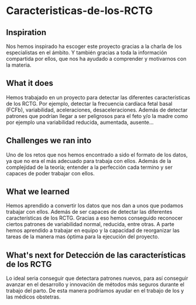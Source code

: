 # Caracteristicas-de-los-RCTG
## Inspiration
Nos hemos inspirado ha escoger este proyecto gracias a la charla de los especialistas en el ámbito. Y también gracias a toda la información compartida por ellos, que nos ha ayudado a comprender y motivarnos con la materia.

## What it does
Hemos trabajado en un proyecto para detectar las diferentes características de los RCTG. Por ejemplo, detectar la frecuencia cardíaca fetal basal (FCFb), variabilidad, aceleraciones, desaceleraciones.
Además de detectar patrones que podrían llegar a ser peligrosos para el feto y/o la madre como por ejemplo una variabilidad reducida, aumentada, ausente...

## Challenges we ran into
Uno de los retos que nos hemos encontrado a sido el formato de los datos, ya que no era el más adecuado para trabaja con ellos.
Además de la complejidad de la teoría; entender a la perfección cada termino y ser capaces de poder trabajar con ellos.

## What we learned
Hemos aprendido a convertir los datos que nos dan a unos que podamos trabajar con ellos. Además de ser capaces de detectar las diferentes características de los RCTG. Gracias a eso hemos conseguido reconocer ciertos patrones de variabilidad normal, reducida, entre otras.
A parte hemos aprendido a trabajar en equipo y la capacidad de reorganizar las tareas de la manera mas óptima para la ejecución del proyecto.
 
## What's next for Detección de las características de los RCTG 
Lo ideal seria conseguir que detectara patrones nuevos, para así conseguir avanzar en el desarrollo y innovación de métodos más seguros durante el trabajo del parto. De esta manera podríamos ayudar en el trabajo de los y las médicos obstetras.
